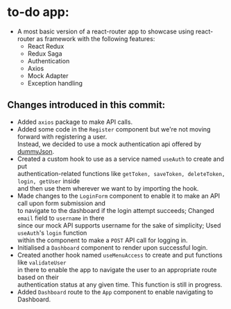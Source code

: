 # to-do app:

- A most basic version of a react-router app to showcase using react-router as framework with the following features:
  - React Redux
  - Redux Saga
  - Authentication
  - Axios
  - Mock Adapter
  - Exception handling

## Changes introduced in this commit:

- Added `axios` package to make API calls.
- Added some code in the `Register` component but we're not moving forward with registering a user.  
  Instead, we decided to use a mock authentication api offered by [dummyJson](https://dummyjson.com/docs/auth).
- Created a custom hook to use as a service named `useAuth` to create and put  
  authentication-related functions like `getToken, saveToken, deleteToken, login, getUser` inside  
  and then use them wherever we want to by importing the hook.
- Made changes to the `LoginForm` component to enable it to make an API call upon form submission and  
  to navigate to the dashboard if the login attempt succeeds; Changed `email` field to `username` in there  
  since our mock API supports username for the sake of simplicity; Used `useAuth`'s `login` function  
  within the component to make a `POST` API call for logging in.
- Initialised a `Dashboard` component to render upon successful login.
- Created another hook named `useMenuAccess` to create and put functions like `validateUser`  
  in there to enable the app to navigate the user to an appropriate route based on their  
  authentication status at any given time. This function is still in progress.
- Added `Dashboard` route to the `App` component to enable navigating to Dashboard.
